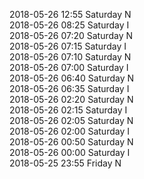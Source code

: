 2018-05-26 12:55 Saturday  N  
2018-05-26 08:25 Saturday  I  
2018-05-26 07:20 Saturday  N  
2018-05-26 07:15 Saturday  I  
2018-05-26 07:10 Saturday  N  
2018-05-26 07:00 Saturday  I  
2018-05-26 06:40 Saturday  N  
2018-05-26 06:35 Saturday  I  
2018-05-26 02:20 Saturday  N  
2018-05-26 02:15 Saturday  I  
2018-05-26 02:05 Saturday  N  
2018-05-26 02:00 Saturday  I  
2018-05-26 00:50 Saturday  N  
2018-05-26 00:00 Saturday  I  
2018-05-25 23:55 Friday  N  
